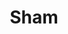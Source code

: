 ---
title: Sham
year: 1930
opening_date: 1930-04-15
closing_date: 
layout: productions
featured_image: 
image_caption:
image_credit:
playbill:
category:
Theatre: Theatre Jacksonville
cast:
  Clara: Adamae Armbruster
  The Reporter: Carl Cesery
  The Thief: F.W. Armbuster
crew:
  Director: F.W. Armbuster
  Props: 
  - Jeannette Grether Borum
  - John Richard Grether
external_links:
---